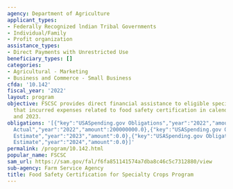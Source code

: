 ```yaml
---
agency: Department of Agriculture
applicant_types:
- Federally Recognized lndian Tribal Governments
- Individual/Family
- Profit organization
assistance_types:
- Direct Payments with Unrestricted Use
beneficiary_types: []
categories:
- Agricultural - Marketing
- Business and Commerce - Small Business
cfda: '10.142'
fiscal_year: '2022'
layout: program
objective: FSCSC provides direct financial assistance to eligible specialty crop operations
  that incurred expenses related to food safety certification in calendar years 2022
  and 2023.
obligations: '[{"key":"USASpending.gov Obligations","year":"2022","amount":20248.55},{"key":"SAM.gov
  Actual","year":"2022","amount":200000000.0},{"key":"USASpending.gov Obligations","year":"2023","amount":245894.43},{"key":"SAM.gov
  Estimate","year":"2023","amount":0.0},{"key":"USASpending.gov Obligations","year":"2024","amount":0.0},{"key":"SAM.gov
  Estimate","year":"2024","amount":0.0}]'
permalink: /program/10.142.html
popular_name: FSCSC
sam_url: https://sam.gov/fal/f6fa851141574a7dba8c46c5c7312880/view
sub-agency: Farm Service Agency
title: Food Safety Certification for Specialty Crops Program
---
```

